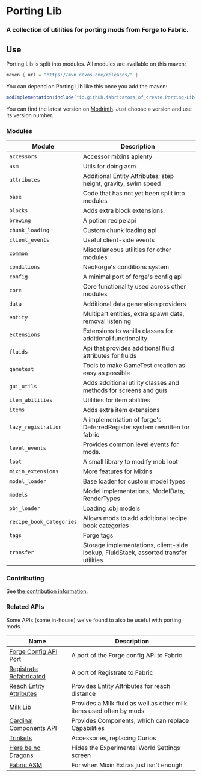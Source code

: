 # Porting Lib
### A collection of utilities for porting mods from Forge to Fabric.

## Use
Porting Lib is split into modules. All modules are available on this maven:
```groovy
maven { url = "https://mvn.devos.one/releases/" }
```

You can depend on Porting Lib like this once you add the maven:
```groovy
modImplementation(include("io.github.fabricators_of_create.Porting-Lib:<module>:<version>"))
```

You can find the latest version on [Modrinth](https://modrinth.com/mod/porting_lib/versions).
Just choose a version and use its version number.

### Modules
| Module                   | Description                                                                          |
|--------------------------|--------------------------------------------------------------------------------------|
| `accessors`              | Accessor mixins aplenty                                                              |
| `asm`                    | Utils for doing asm                                                                  |
| `attributes`             | Additional Entity Attributes; step height, gravity, swim speed                       |
| `base`                   | Code that has not yet been split into modules                                        |
| `blocks`                 | Adds extra block extensions.                                                         |
| `brewing`                | A potion recipe api                                                                  |
| `chunk_loading`          | Custom chunk loading api                                                             |
| `client_events`          | Useful client-side events                                                            |
| `common`                 | Miscellaneous utilities for other modules                                            |
| `conditions`             | NeoForge's conditions system                                                         |
| `config`                 | A minimal port of forge's config api                                                 |
| `core`                   | Core functionality used across other modules                                         |
| `data`                   | Additional data generation providers                                                 |
| `entity`                 | Multipart entities, extra spawn data, removal listening                              |
| `extensions`             | Extensions to vanilla classes for additional functionality                           |
| `fluids`                 | Api that provides additional fluid attributes for fluids                             |
| `gametest`               | Tools to make GameTest creation as easy as possible                                  |
| `gui_utils`              | Adds additional utility classes and methods for screens and guis                     |
| `item_abilities`         | Utilities for item abilities                                                         |
| `items`                  | Adds extra item extensions                                                           |
| `lazy_registration`      | A implementation of forge's DeferredRegister system rewritten for fabric             |
| `level_events`           | Provides common level events for mods.                                               |
| `loot`                   | A small library to modify mob loot                                                   |
| `mixin_extensions`       | More features for Mixins                                                             |
| `model_loader`           | Base loader for custom model types                                                   |
| `models`                 | Model implementations, ModelData, RenderTypes                                        |
| `obj_loader`             | Loading .obj models                                                                  |
| `recipe_book_categories` | Allows mods to add additional recipe book categories                                 |
| `tags`                   | Forge tags                                                                           |
| `transfer`               | Storage implementations, client-side lookup, FluidStack, assorted transfer utilities |

### Contributing
See [the contribution information](CONTRIBUTING.md).

### Related APIs
Some APIs (some in-house) we've found to also be useful with porting mods.

| Name                                                                                        | Description                                                          |
|---------------------------------------------------------------------------------------------|----------------------------------------------------------------------|
| [Forge Config API Port](https://github.com/Fuzss/forgeconfigapiport-fabric)                 | A port of the Forge config API to Fabric                             |
| [Registrate Refabricated](https://github.com/Fabricators-of-Create/Registrate-Refabricated) | A port of Registrate to Fabric                                       |
| [Reach Entity Attributes](https://github.com/JamiesWhiteShirt/reach-entity-attributes)      | Provides Entity Attributes for reach distance                        |
| [Milk Lib](https://github.com/TropheusJ/milk-lib)                                           | Provides a Milk fluid as well as other milk items used often by mods |
| [Cardinal Components API](https://github.com/OnyxStudios/Cardinal-Components-API)           | Provides Components, which can replace Capabilities                  |
| [Trinkets](https://github.com/emilyploszaj/trinkets)                                        | Accessories, replacing Curios                                        |
| [Here be no Dragons](https://github.com/Parzivail-Modding-Team/HereBeNoDragons)             | Hides the Experimental World Settings screen                         |
| [Fabric ASM](https://github.com/Chocohead/Fabric-ASM)                                       | For when Mixin Extras just isn't enough                              |
